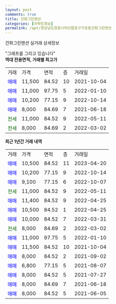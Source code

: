 ```yaml
---
layout: post
comments: true
title: 건화그린맨션
categories: [아파트정보]
permalink: /apt/경상남도창원시마산합포구가포동건화그린맨션
---
```


건화그린맨션 실거래 상세정보

<script type="text/javascript">
  google.charts.load('current', {'packages':['line', 'corechart']});
  google.charts.setOnLoadCallback(drawChart);

  function drawChart() {
    var data = new google.visualization.DataTable();
    data.addColumn('date', '거래일');
    data.addColumn('number', "매매");
    data.addColumn('number', "전세");
    data.addColumn('number', "전매");

    data.addRows([[new Date(Date.parse("2023-04-20")), 10500, null, null], [new Date(Date.parse("2022-10-14")), 10200, null, null], [new Date(Date.parse("2022-10-07")), 9100, null, null], [new Date(Date.parse("2022-05-11")), null, 11000, null], [new Date(Date.parse("2022-04-25")), 11400, null, null], [new Date(Date.parse("2022-04-25")), 10500, null, null], [new Date(Date.parse("2022-03-31")), 10000, null, null], [new Date(Date.parse("2022-03-02")), null, 8000, null], [new Date(Date.parse("2022-01-10")), 11000, null, null], [new Date(Date.parse("2021-10-04")), 11500, null, null], [new Date(Date.parse("2021-09-02")), 8000, null, null], [new Date(Date.parse("2021-08-07")), 6800, null, null], [new Date(Date.parse("2021-07-27")), 8000, null, null], [new Date(Date.parse("2021-06-18")), 8000, null, null], [new Date(Date.parse("2021-06-05")), 8000, null, null]]);

    var options = {
      hAxis: {
        format: 'yyyy/MM/dd'
      },    
      lineWidth: 0,
      pointsVisible: true,    
      title: '최근 1년간 유형별 실거래가 분포',
      legend: { position: 'bottom' }
    };

    var formatter = new google.visualization.NumberFormat({pattern:'###,###'} );
    formatter.format(data, 1);
    formatter.format(data, 2);
    
    setTimeout(function() {
        var chart = new google.visualization.LineChart(document.getElementById('columnchart_material'));
        chart.draw(data, (options));
        document.getElementById('loading').style.display = 'none';
    }, 200);
  }
</script>


<div id="loading" style="z-index:20; display: block; margin-left: 0px">"그래프를 그리고 있습니다"</div>
<div id="columnchart_material" style="width: 95%; margin-left: 0px; display: block"></div>
<!-- contents start -->
<b>역대 전용면적, 거래별 최고가</b>
<table class="sortable">
    <tr>
      <td>거래</td>
      <td>가격</td>
      <td>면적</td>
      <td>층</td>
      <td>거래일</td>
    </tr>
        <tr>
          <td><a style="color: blue">매매</a></td>
          <td>11,500</td>
          <td>84.52</td>
          <td>10</td>
          <td>2021-10-04</td>
        </tr>            <tr>
          <td><a style="color: blue">매매</a></td>
          <td>11,000</td>
          <td>97.75</td>
          <td>5</td>
          <td>2022-01-10</td>
        </tr>            <tr>
          <td><a style="color: blue">매매</a></td>
          <td>10,200</td>
          <td>77.15</td>
          <td>9</td>
          <td>2022-10-14</td>
        </tr>            <tr>
          <td><a style="color: blue">매매</a></td>
          <td>8,000</td>
          <td>84.69</td>
          <td>7</td>
          <td>2021-06-18</td>
        </tr>        
        <tr>
              <td><a style="color: darkgreen">전세</a></td>
              <td>11,000</td>
              <td>84.52</td>
              <td>9</td>
              <td>2022-05-11</td>
            </tr>            <tr>
              <td><a style="color: darkgreen">전세</a></td>
              <td>8,000</td>
              <td>84.69</td>
              <td>2</td>
              <td>2022-03-02</td>
            </tr>        
    
</table>

<b>최근 1년간 거래 내역</b>

<table class="sortable">
    <tr>
      <td>거래</td>
      <td>가격</td>
      <td>면적</td>
      <td>층</td>
      <td>거래일</td>
    </tr>
    <tr>
      <td><a style="color: blue">매매</a></td>
      <td>10,500</td>
      <td>84.52</td>
      <td>11</td>
      <td>2023-04-20</td>
    </tr>          <tr>
      <td><a style="color: blue">매매</a></td>
      <td>10,200</td>
      <td>77.15</td>
      <td>9</td>
      <td>2022-10-14</td>
    </tr>          <tr>
      <td><a style="color: blue">매매</a></td>
      <td>9,100</td>
      <td>77.15</td>
      <td>6</td>
      <td>2022-10-07</td>
    </tr>          <tr>
      <td><a style="color: darkgreen">전세</a></td>
      <td>11,000</td>
      <td>84.52</td>
      <td>9</td>
      <td>2022-05-11</td>
    </tr>          <tr>
      <td><a style="color: blue">매매</a></td>
      <td>11,400</td>
      <td>84.52</td>
      <td>9</td>
      <td>2022-04-25</td>
    </tr>          <tr>
      <td><a style="color: blue">매매</a></td>
      <td>10,500</td>
      <td>84.52</td>
      <td>1</td>
      <td>2022-04-25</td>
    </tr>          <tr>
      <td><a style="color: blue">매매</a></td>
      <td>10,000</td>
      <td>84.52</td>
      <td>7</td>
      <td>2022-03-31</td>
    </tr>          <tr>
      <td><a style="color: darkgreen">전세</a></td>
      <td>8,000</td>
      <td>84.69</td>
      <td>2</td>
      <td>2022-03-02</td>
    </tr>          <tr>
      <td><a style="color: blue">매매</a></td>
      <td>11,000</td>
      <td>97.75</td>
      <td>5</td>
      <td>2022-01-10</td>
    </tr>          <tr>
      <td><a style="color: blue">매매</a></td>
      <td>11,500</td>
      <td>84.52</td>
      <td>10</td>
      <td>2021-10-04</td>
    </tr>          <tr>
      <td><a style="color: blue">매매</a></td>
      <td>8,000</td>
      <td>84.52</td>
      <td>2</td>
      <td>2021-09-02</td>
    </tr>          <tr>
      <td><a style="color: blue">매매</a></td>
      <td>6,800</td>
      <td>77.15</td>
      <td>5</td>
      <td>2021-08-07</td>
    </tr>          <tr>
      <td><a style="color: blue">매매</a></td>
      <td>8,000</td>
      <td>84.52</td>
      <td>5</td>
      <td>2021-07-27</td>
    </tr>          <tr>
      <td><a style="color: blue">매매</a></td>
      <td>8,000</td>
      <td>84.69</td>
      <td>7</td>
      <td>2021-06-18</td>
    </tr>          <tr>
      <td><a style="color: blue">매매</a></td>
      <td>8,000</td>
      <td>84.52</td>
      <td>5</td>
      <td>2021-06-05</td>
    </tr>      </table>
<!-- contents end -->    

